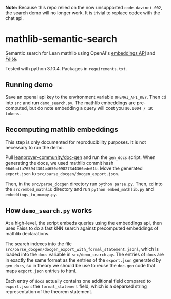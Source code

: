 **Note:** Because this repo relied on the now unsupported `code-davinci-002`, the search demo will no longer work. It is trivial to replace codex with the chat api.
# mathlib-semantic-search
Semantic search for Lean mathlib using OpenAI's [embeddings API](https://openai.com/blog/new-and-improved-embedding-model/) and [Faiss](https://github.com/facebookresearch/faiss). 

Tested with python 3.10.4. Packages in `requirements.txt`. 

## Running demo
Save an openai api key to the environment variable `OPENAI_API_KEY`. Then `cd` into `src` and run `demo_search.py`. The mathlib embeddings are pre-computed, but do note embedding a query will cost you `$0.0004 / 1K tokens`. 

## Recomputing mathlib embeddings
This step is only documented for reproducibility purposes. It is not necessary to run the demo. 

Pull [leanprover-community/doc-gen](https://github.com/leanprover-community/doc-gen) and run the `gen_docs` script. When generating the docs, we used mathlib commit hash `06d0adfa76594f304b4650d098273d4366ede61b`. Move the generated `export.json` to `src/parse_docgen/docgen_export.json`. 

Then, in the `src/parse_docgen` directory run `python parse.py`. Then, `cd` into the `src/embed_mathlib` directory and run `python embed_mathlib.py` and `embeddings_to_numpy.py`. 

## How `demo_search.py` works

At a high-level, the script embeds queries using the embeddings api, then uses Faiss to do a fast kNN search against precomputed embeddings of mathlib declarations. 

The search indexes into the file `src/parse_docgen/docgen_export_with_formal_statement.jsonl`, which is loaded into the `docs` variable in `src/demo_search.py`. The entries of `docs` are in exactly the same format as the entries of the `export.json` generated by `gen_docs`, so in theory we should be use to reuse the `doc-gen` code that maps `export.json` entries to html. 

Each entry of `docs` actually contains one additional field compared to `export.json`: the `formal_statement` field, which is a deparsed string representation of the theorem statement. 
